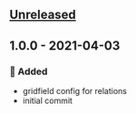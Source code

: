 <a name="unreleased"></a>
## [Unreleased]


<a name="1.0.0"></a>
## 1.0.0 - 2021-04-03
### 🍰 Added
- gridfield config for relations
- initial commit


[Unreleased]: https://github.com/syntro-opensource/silverstripe-elemental-baseitem/compare/1.0.0...HEAD
